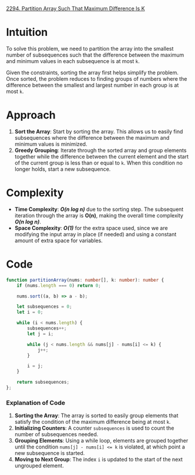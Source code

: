 [2294. Partition Array Such That Maximum Difference Is K](https://leetcode.com/problems/partition-array-such-that-maximum-difference-is-k/)

# Intuition

To solve this problem, we need to partition the array into the smallest number of subsequences such that the difference between the maximum and minimum values in each subsequence is at most `k`. 

Given the constraints, sorting the array first helps simplify the problem. Once sorted, the problem reduces to finding groups of numbers where the difference between the smallest and largest number in each group is at most `k`.

# Approach

1. **Sort the Array**: Start by sorting the array. This allows us to easily find subsequences where the difference between the maximum and minimum values is minimized.
2. **Greedy Grouping**: Iterate through the sorted array and group elements together while the difference between the current element and the start of the current group is less than or equal to `k`. When this condition no longer holds, start a new subsequence.

# Complexity

- **Time Complexity**: ***O(n log n)*** due to the sorting step. The subsequent iteration through the array is **O(n)**, making the overall time complexity ***O(n log n)***.
- **Space Complexity**: ***O(1)*** for the extra space used, since we are modifying the input array in place (if needed) and using a constant amount of extra space for variables.

# Code

```typescript
function partitionArray(nums: number[], k: number): number {
    if (nums.length === 0) return 0;

    nums.sort((a, b) => a - b);

    let subsequences = 0;
    let i = 0;

    while (i < nums.length) {
        subsequences++;
        let j = i;

        while (j < nums.length && nums[j] - nums[i] <= k) {
            j++;
        }

        i = j;
    }

    return subsequences;
};

```

### Explanation of Code

1. **Sorting the Array**: The array is sorted to easily group elements that satisfy the condition of the maximum difference being at most `k`.
2. **Initializing Counters**: A counter `subsequences` is used to count the number of subsequences needed.
3. **Grouping Elements**: Using a while loop, elements are grouped together until the condition `nums[j] - nums[i] <= k` is violated, at which point a new subsequence is started.
4. **Moving to Next Group**: The index `i` is updated to the start of the next ungrouped element.